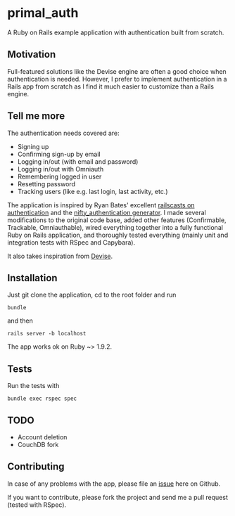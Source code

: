 # primal_auth

A Ruby on Rails example application with authentication built from scratch.


## Motivation

Full-featured solutions like the Devise engine are often a good choice when authentication is needed. However, I prefer to implement authentication in a Rails app from scratch as I find it much easier to customize than a Rails engine.


## Tell me more

The authentication needs covered are:

* Signing up
* Confirming sign-up by email
* Logging in/out (with email and password)
* Logging in/out with Omniauth
* Remembering logged in user
* Resetting password
* Tracking users (like e.g. last login, last activity, etc.)


The application is inspired by Ryan Bates' excellent [railscasts on authentication](http://asciicasts.com/tags/authentication) and the [nifty_authentication generator](https://github.com/ryanb/nifty-generators/blob/master/rails_generators/nifty_authentication/USAGE). I made several modifications to the original code base, added other features (Confirmable, Trackable, Omniauthable), wired everything together into a fully functional Ruby on Rails application, and thoroughly tested everything (mainly unit and integration tests with RSpec and Capybara).

It also takes inspiration from [Devise](https://github.com/plataformatec/devise).


## Installation

Just git clone the application, cd to the root folder and run

    bundle

and then

    rails server -b localhost


The app works ok on Ruby ~> 1.9.2.


## Tests

Run the tests with

    bundle exec rspec spec


## TODO

* Account deletion
* CouchDB fork


## Contributing

In case of any problems with the app, please file an [issue](https://github.com/maprihoda/primal_auth/issues) here on Github.

If you want to contribute, please fork the project and send me a pull request (tested with RSpec).

